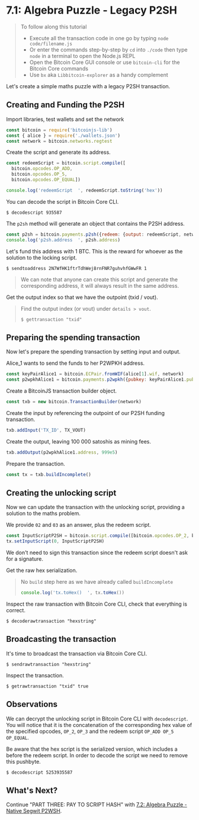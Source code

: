 # 7.1: Algebra Puzzle - Legacy P2SH

> To follow along this tutorial
>
> * Execute all the transaction code in one go by typing `node code/filename.js`   
> * Or enter the commands step-by-step by `cd` into `./code` then type `node` in a terminal to open the Node.js REPL   
> * Open the Bitcoin Core GUI console or use `bitcoin-cli` for the Bitcoin Core commands
> * Use `bx` aka `Libbitcoin-explorer` as a handy complement

Let's create a simple maths puzzle with a legacy P2SH transaction.

## Creating and Funding the P2SH

Import libraries, test wallets and set the network

```javascript
const bitcoin = require('bitcoinjs-lib')
const { alice } = require('./wallets.json')
const network = bitcoin.networks.regtest
```

Create the script and generate its address.

```javascript
const redeemScript = bitcoin.script.compile([
  bitcoin.opcodes.OP_ADD,
  bitcoin.opcodes.OP_5,
  bitcoin.opcodes.OP_EQUAL])

console.log('redeemScript  ', redeemScript.toString('hex'))
```

You can decode the script in Bitcoin Core CLI.

```text
$ decodescript 935587
```

The `p2sh` method will generate an object that contains the P2SH address.

```javascript
const p2sh = bitcoin.payments.p2sh({redeem: {output: redeemScript, network}, network})
console.log('p2sh.address  ', p2sh.address)
```

Let's fund this address with 1 BTC. This is the reward for whoever as the solution to the locking script.

```text
$ sendtoaddress 2N7WfHK1ftrTdhWej8rnFNR7guhvhfGWwFR 1
```

> We can note that anyone can create this script and generate the corresponding address, it will always result in the same address.

Get the output index so that we have the outpoint \(txid / vout\).

> Find the output index \(or vout\) under `details > vout`.
>
> ```text
> $ gettransaction "txid"
> ```

## Preparing the spending transaction

Now let's prepare the spending transaction by setting input and output.

Alice\_1 wants to send the funds to her P2WPKH address.

```javascript
const keyPairAlice1 = bitcoin.ECPair.fromWIF(alice[1].wif, network)
const p2wpkhAlice1 = bitcoin.payments.p2wpkh({pubkey: keyPairAlice1.publicKey, network})
```

Create a BitcoinJS transaction builder object.

```javascript
const txb = new bitcoin.TransactionBuilder(network)
```

Create the input by referencing the outpoint of our P2SH funding transaction.

```javascript
txb.addInput('TX_ID', TX_VOUT)
```

Create the output, leaving 100 000 satoshis as mining fees.

```javascript
txb.addOutput(p2wpkhAlice1.address, 999e5)
```

Prepare the transaction.

```javascript
const tx = txb.buildIncomplete()
```

## Creating the unlocking script

Now we can update the transaction with the unlocking script, providing a solution to the maths problem.

We provide `02` and `03` as an answer, plus the redeem script.

```javascript
const InputScriptP2SH = bitcoin.script.compile([bitcoin.opcodes.OP_2, bitcoin.opcodes.OP_3, p2sh.redeem.output])
tx.setInputScript(0, InputScriptP2SH)
```

We don't need to sign this transaction since the redeem script doesn't ask for a signature.

Get the raw hex serialization.

> No `build` step here as we have already called `buildIncomplete`
>
> ```javascript
> console.log('tx.toHex()  ', tx.toHex())
> ```

Inspect the raw transaction with Bitcoin Core CLI, check that everything is correct.

```text
$ decoderawtransaction "hexstring"
```

## Broadcasting the transaction

It's time to broadcast the transaction via Bitcoin Core CLI.

```text
$ sendrawtransaction "hexstring"
```

Inspect the transaction.

```text
$ getrawtransaction "txid" true
```

## Observations

We can decrypt the unlocking script in Bitcoin Core CLI with `decodescript`. You will notice that it is the concatenation of the corresponding hex value of the specified opcodes, `OP_2`, `OP_3` and the redeem script `OP_ADD OP_5 OP_EQUAL`.

Be aware that the hex script is the serialized version, which includes a  before the redeem script. In order to decode the script we need to remove this pushbyte.

```text
$ decodescript 5253935587
```

## What's Next?

Continue "PART THREE: PAY TO SCRIPT HASH" with [7.2: Algebra Puzzle - Native Segwit P2WSH](07_2_p2wsh_algebra_puzzle.md).

